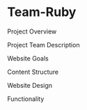 # Team-Ruby
 
Project Overview


Project Team Description


Website Goals


Content Structure


Website Design


Functionality

